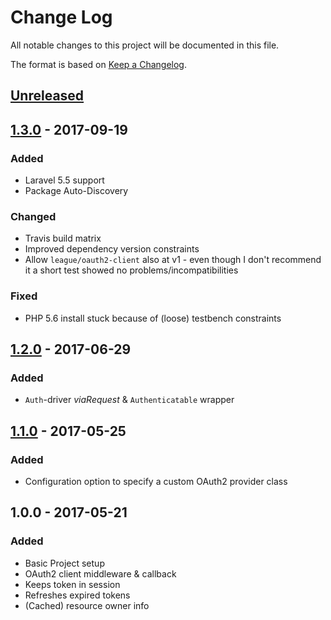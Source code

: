 # Change Log
All notable changes to this project will be documented in this file.

The format is based on [Keep a Changelog](http://keepachangelog.com/).

## [Unreleased]

## [1.3.0] - 2017-09-19
### Added
- Laravel 5.5 support
- Package Auto-Discovery

### Changed
- Travis build matrix
- Improved dependency version constraints
- Allow `league/oauth2-client` also at v1 - even though I don't recommend it a short test showed no problems/incompatibilities

### Fixed
- PHP 5.6 install stuck because of (loose) testbench constraints

## [1.2.0] - 2017-06-29
### Added
- `Auth`-driver *viaRequest* & `Authenticatable` wrapper

## [1.1.0] - 2017-05-25
### Added
- Configuration option to specify a custom OAuth2 provider class

## 1.0.0 - 2017-05-21
### Added
- Basic Project setup
- OAuth2 client middleware & callback
- Keeps token in session
- Refreshes expired tokens
- (Cached) resource owner info

[Unreleased]: https://github.com/kronthto/laravel-oauth2-login/compare/v1.3.0...HEAD
[1.3.0]: https://github.com/kronthto/laravel-oauth2-login/compare/v1.2.0...v1.3.0
[1.2.0]: https://github.com/kronthto/laravel-oauth2-login/compare/v1.1.0...v1.2.0
[1.1.0]: https://github.com/kronthto/laravel-oauth2-login/compare/v1.0.0...v1.1.0
